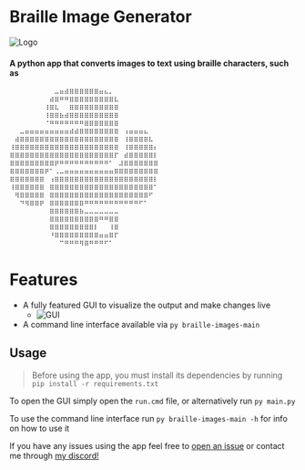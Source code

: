 
# Braille Image Generator

![Logo](https://i.ibb.co/1rR3qGw/braille-images.png)

#### A python app that converts images to text using braille characters, such as
```
⠀⠀⠀⠀⠀⠀⠀⠀⠀⠤⠶⠾⠿⠿⠿⠿⠿⠿⠶⠦⠄⠀⠀⠀⠀⠀⠀⠀⠀⠀
⠀⠀⠀⠀⠀⠀⠀⠀⠾⠿⠛⠛⠿⠿⠿⠿⠿⠿⠿⠿⠿⠧⠀⠀⠀⠀⠀⠀⠀⠀
⠀⠀⠀⠀⠀⠀⠀⠸⠿⠧⠀⠀⠿⠿⠿⠿⠿⠿⠿⠿⠿⠿⠀⠀⠀⠀⠀⠀⠀⠀
⠀⠀⠀⠀⠀⠀⠀⠸⠿⠿⠷⠾⠿⠿⠿⠿⠿⠿⠿⠿⠿⠿⠀⠀⠀⠀⠀⠀⠀⠀
⠀⠀⠀⠀⠀⠀⠀⠈⠛⠛⠛⠛⠛⠛⠛⠿⠿⠿⠿⠿⠿⠿⠀⠀⠀⠀⠀⠀⠀⠀
⠀⠀⠤⠶⠶⠶⠶⠶⠶⠶⠶⠶⠾⠾⠿⠿⠿⠿⠿⠿⠿⠿⠀⠰⠶⠶⠶⠦⠀⠀
⠀⠾⠿⠿⠿⠿⠿⠿⠿⠿⠿⠿⠿⠿⠿⠿⠿⠿⠿⠿⠿⠿⠀⠸⠿⠿⠿⠿⠧⠀
⠸⠿⠿⠿⠿⠿⠿⠿⠿⠿⠿⠿⠿⠿⠿⠿⠿⠿⠿⠿⠿⠿⠀⠸⠿⠿⠿⠿⠿⠆
⠿⠿⠿⠿⠿⠿⠿⠿⠿⠿⠿⠿⠿⠿⠿⠿⠿⠿⠿⠿⠿⠏⠀⠾⠿⠿⠿⠿⠿⠇
⠿⠿⠿⠿⠿⠿⠿⠿⠿⠟⠛⠛⠛⠛⠛⠛⠛⠛⠛⠛⠁⠀⠼⠿⠿⠿⠿⠿⠿⠿
⠿⠿⠿⠿⠿⠿⠿⠟⠁⠠⠤⠶⠶⠶⠶⠶⠶⠶⠶⠶⠶⠿⠿⠿⠿⠿⠿⠿⠿⠿
⠿⠿⠿⠿⠿⠿⠿⠀⠰⠿⠿⠿⠿⠿⠿⠿⠿⠿⠿⠿⠿⠿⠿⠿⠿⠿⠿⠿⠿⠇
⠸⠿⠿⠿⠿⠿⠿⠀⠿⠿⠿⠿⠿⠿⠿⠿⠿⠿⠿⠿⠿⠿⠿⠿⠿⠿⠿⠿⠿⠁
⠀⠻⠿⠿⠿⠿⠿⠀⠿⠿⠿⠿⠿⠿⠿⠿⠿⠿⠿⠿⠿⠿⠿⠿⠿⠿⠿⠿⠋⠀
⠀⠀⠙⠻⠿⠿⠟⠀⠿⠿⠿⠿⠿⠿⠿⠛⠛⠛⠛⠛⠛⠛⠛⠛⠛⠛⠋⠁⠀⠀
⠀⠀⠀⠀⠀⠀⠀⠀⠿⠿⠿⠿⠿⠿⠷⠤⠤⠤⠤⠤⠤⠤⠀⠀⠀⠀⠀⠀⠀⠀
⠀⠀⠀⠀⠀⠀⠀⠀⠿⠿⠿⠿⠿⠿⠿⠿⠿⠿⠛⠛⠿⠿⠀⠀⠀⠀⠀⠀⠀⠀
⠀⠀⠀⠀⠀⠀⠀⠀⠿⠿⠿⠿⠿⠿⠿⠿⠿⠇⠀⠀⠸⠿⠀⠀⠀⠀⠀⠀⠀⠀
⠀⠀⠀⠀⠀⠀⠀⠀⠘⠿⠿⠿⠿⠿⠿⠿⠿⠿⠶⠶⠿⠏⠀⠀⠀⠀⠀⠀⠀⠀
⠀⠀⠀⠀⠀⠀⠀⠀⠀⠀⠉⠛⠛⠛⠻⠿⠛⠛⠛⠋⠁⠀⠀⠀⠀⠀⠀⠀⠀⠀⠀⠀⠀⠀
```

# Features

- A fully featured GUI to visualize the output and make changes live
    - ![GUI](https://i.ibb.co/ysPDnZG/Screenshot-2024-05-05-185401.png)
- A command line interface available via `py braille-images-main`
## Usage

> Before using the app, you must install its dependencies by running `pip install -r requirements.txt`

To open the GUI simply open the `run.cmd` file, or alternatively run `py main.py`

To use the command line interface run `py braille-images-main -h` for info on how to use it

If you have any issues using the app feel free to [open an issue](https://github.com/Mews/braille-images/issues/new) or contact me through [my discord!](https://discord.com/users/467268976523739157)
